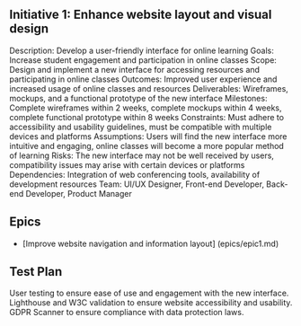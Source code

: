 ## Initiative 1: Enhance website layout and visual design
Description: Develop a user-friendly interface for online learning
Goals: Increase student engagement and participation in online classes
Scope: Design and implement a new interface for accessing resources and participating in online classes
Outcomes: Improved user experience and increased usage of online classes and resources
Deliverables: Wireframes, mockups, and a functional prototype of the new interface
Milestones: Complete wireframes within 2 weeks, complete mockups within 4 weeks, complete functional prototype within 8 weeks
Constraints: Must adhere to accessibility and usability guidelines, must be compatible with multiple devices and platforms
Assumptions: Users will find the new interface more intuitive and engaging, online classes will become a more popular method of learning
Risks: The new interface may not be well received by users, compatibility issues may arise with certain devices or platforms
Dependencies: Integration of web conferencing tools, availability of development resources
Team: UI/UX Designer, Front-end Developer, Back-end Developer, Product Manager

## Epics
* [Improve website navigation and information layout] (epics/epic1.md)

## Test Plan
User testing to ensure ease of use and engagement with the new interface.
Lighthouse and W3C validation to ensure website accessibility and usability.
GDPR Scanner to ensure compliance with data protection laws.